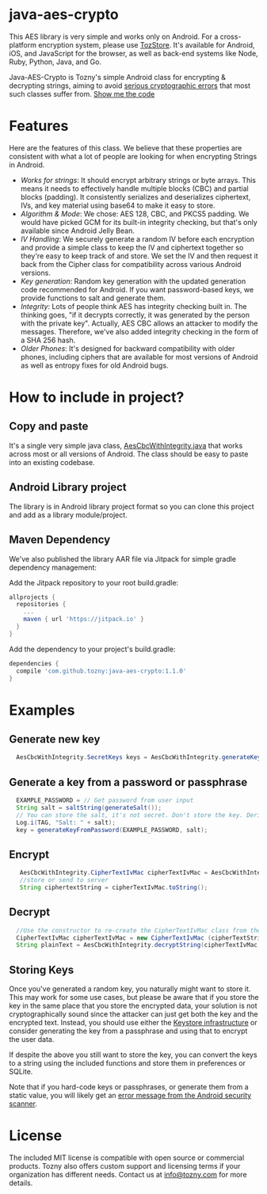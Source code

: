 java-aes-crypto
===============

This AES library is very simple and works only on Android. For a cross-platform encryption system, please use [TozStore](https://tozny.com/tozstore). It's available for Android, iOS, and JavaScript for the browser, as well as back-end systems like Node, Ruby, Python, Java, and Go.

Java-AES-Crypto is Tozny's simple Android class for encrypting &amp; decrypting strings, aiming to avoid [serious cryptographic errors](http://tozny.com/blog/encrypting-strings-in-android-lets-make-better-mistakes/) that most such classes suffer from. [Show me the code](https://github.com/tozny/java-aes-crypto/blob/master/aes-crypto/src/main/java/com/tozny/crypto/android/AesCbcWithIntegrity.java)

# Features

Here are the features of this class. We believe that these properties are consistent with what a lot of people are looking for when encrypting Strings in Android.

* *Works for strings*: It should encrypt arbitrary strings or byte arrays. This means it needs to effectively handle multiple blocks (CBC) and partial blocks (padding). It consistently serializes and deserializes ciphertext, IVs, and key material using base64 to make it easy to store.
* *Algorithm & Mode*: We chose: AES 128, CBC, and PKCS5 padding. We would have picked GCM for its built-in integrity checking, but that's only available since Android Jelly Bean.
* *IV Handling*: We securely generate a random IV before each encryption and provide a simple class to keep the IV and ciphertext together so they're easy to keep track of and store. We set the IV and then request it back from the Cipher class for compatibility across various Android versions.
* *Key generation*: Random key generation with the updated generation code recommended for Android. If you want password-based keys, we provide functions to salt and generate them.
* *Integrity*: Lots of people think AES has integrity checking built in. The thinking goes, "if it decrypts correctly, it was generated by the person with the private key". Actually, AES CBC allows an attacker to modify the messages. Therefore, we've also added integrity checking in the form of a SHA 256 hash.
* *Older Phones*: It's designed for backward compatibility with older phones, including ciphers that are available for most versions of Android as well as entropy fixes for old Android bugs.


# How to include in project?

## Copy and paste

It's a single very simple java class,
[AesCbcWithIntegrity.java](https://github.com/tozny/java-aes-crypto/blob/master/aes-crypto/src/main/java/com/tozny/crypto/android/AesCbcWithIntegrity.java)
that works across most or all versions of Android. The class should be easy to
paste into an existing codebase.

## Android Library project

The library is in Android library project format so you can clone this project
and add as a library module/project.

## Maven Dependency

We've also published the library AAR file via Jitpack for simple
gradle dependency management:

Add the Jitpack repository to your root build.gradle:

```groovy
allprojects {
  repositories {
    ...
    maven { url 'https://jitpack.io' }
  }
}
```

Add the dependency to your project's build.gradle:

```groovy
dependencies {
  compile 'com.github.tozny:java-aes-crypto:1.1.0'
}
```

# Examples

## Generate new key

```java
  AesCbcWithIntegrity.SecretKeys keys = AesCbcWithIntegrity.generateKey();
```

## Generate a key from a password or passphrase
```java
  EXAMPLE_PASSWORD = // Get password from user input
  String salt = saltString(generateSalt());
  // You can store the salt, it's not secret. Don't store the key. Derive from password every time
  Log.i(TAG, "Salt: " + salt);
  key = generateKeyFromPassword(EXAMPLE_PASSWORD, salt);
```

## Encrypt

```java
   AesCbcWithIntegrity.CipherTextIvMac cipherTextIvMac = AesCbcWithIntegrity.encrypt("some test", keys);
   //store or send to server
   String ciphertextString = cipherTextIvMac.toString();
```

## Decrypt

```java
  //Use the constructor to re-create the CipherTextIvMac class from the string:
  CipherTextIvMac cipherTextIvMac = new CipherTextIvMac (cipherTextString);
  String plainText = AesCbcWithIntegrity.decryptString(cipherTextIvMac, keys);
```

## Storing Keys

Once you've generated a random key, you naturally might want to store it. This
may work for some use cases, but please be aware that if you store the key in
the same place that you store the encrypted data, your solution is not
cryptographically sound since the attacker can just get both the key and the
encrypted text. Instead, you should use either the [Keystore
infrastructure](http://developer.android.com/training/articles/keystore.html)
or consider generating the key from a passphrase and using that to encrypt the
user data.

If despite the above you still want to store the key, you can convert the keys
to a string using the included functions and store them in preferences or
SQLite.

Note that if you hard-code keys or passphrases, or generate them from a static
value, you will likely get an [error message from the Android security scanner](https://support.google.com/faqs/answer/9450925).

# License

The included MIT license is compatible with open source or commercial products.
Tozny also offers custom support and licensing terms if your organization has
different needs. Contact us at [info@tozny.com](mailto:info@tozny.com) for more
details.

